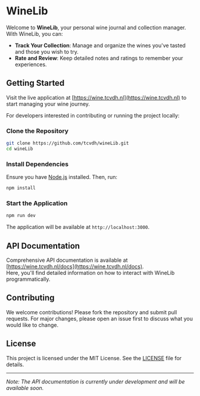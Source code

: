 # WineLib

Welcome to **WineLib**, your personal wine journal and collection manager. With WineLib, you can:

- **Track Your Collection**: Manage and organize the wines you've tasted and those you wish to try.
- **Rate and Review**: Keep detailed notes and ratings to remember your experiences.

## Getting Started

Visit the live application at [https://wine.tcvdh.nl](https://wine.tcvdh.nl) to start managing your wine journey.

For developers interested in contributing or running the project locally:

### Clone the Repository

```bash
git clone https://github.com/tcvdh/wineLib.git
cd wineLib
```

### Install Dependencies

Ensure you have [Node.js](https://nodejs.org/) installed. Then, run:

```bash
npm install
```

### Start the Application

```bash
npm run dev
```

The application will be available at `http://localhost:3000`.

## API Documentation

Comprehensive API documentation is available at [https://wine.tcvdh.nl/docs](https://wine.tcvdh.nl/docs).  
Here, you'll find detailed information on how to interact with WineLib programmatically.

## Contributing

We welcome contributions! Please fork the repository and submit pull requests. For major changes, please open an issue first to discuss what you would like to change.

## License

This project is licensed under the MIT License. See the [LICENSE](LICENSE) file for details.

---

_Note: The API documentation is currently under development and will be available soon._
